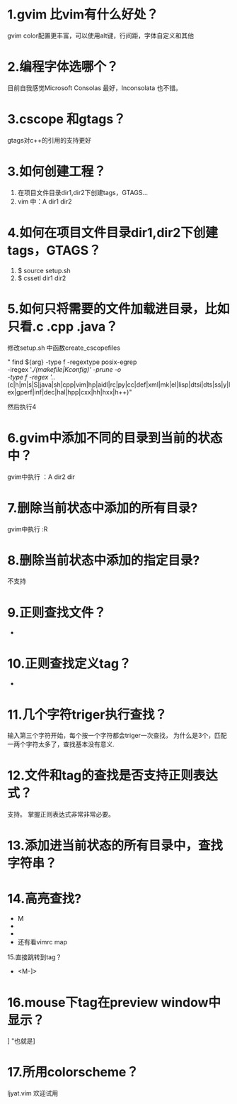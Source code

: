 
1.gvim 比vim有什么好处？
===================
gvim color配置更丰富，可以使用alt键，行间距，字体自定义和其他

2.编程字体选哪个？
============
目前自我感觉Microsoft Consolas 最好，Inconsolata 也不错。

3.cscope 和gtags？
================
gtags对c++的引用的支持更好

3.如何创建工程？
============
1. 在项目文件目录dir1,dir2下创建tags，GTAGS...
2. vim 中：A dir1 dir2

4.如何在项目文件目录dir1,dir2下创建tags，GTAGS？
=======
1. $ source setup.sh
2. $ cssetl dir1 dir2

5.如何只将需要的文件加载进目录，比如只看.c .cpp .java？
==============
修改setup.sh 中函数create_cscopefiles

" find  ${arg}  -type f -regextype posix-egrep \
                    -iregex '.*\/(makefile|Kconfig)' -prune -o \
                    -type f -regex '.*\.(c|h|m|s|S|java|sh|cpp|vim|hp|aidl|rc|py|cc|def|xml|mk|el|lisp|dtsi|dts|ss|y|lex|gperf|inf|dec|hal|hpp|cxx|hh|hxx|h++)"
                    
 然后执行4
 
6.gvim中添加不同的目录到当前的状态中？
============
gvim中执行
：A dir2 dir

7.删除当前状态中添加的所有目录?
====================
gvim中执行
:R

8.删除当前状态中添加的指定目录?
=======
 不支持
 
9.正则查找文件？
==========
- <M-f>
  
10.正则查找定义tag？
=======
- <M-/>
 
11.几个字符triger执行查找？
=========
输入第三个字符开始，每个按一个字符都会triger一次查找，
为什么是3个，匹配一两个字符太多了，查找基本没有意义.

12.文件和tag的查找是否支持正则表达式？
========
支持。 掌握正则表达式非常非常必要。

13.添加进当前状态的所有目录中，查找字符串？
=============
<M-s>

14.高亮查找?
==========
- M
- <M-mounse>
- <S-LeftMouse>
- 还有看vimrc map

  
15.直接跳转到tag？
- <M-]>

16.mouse下tag在preview window中显示？
===========
<leader>] "也就是\]
  
17.所用colorscheme？
====================
ljyat.vim 欢迎试用

